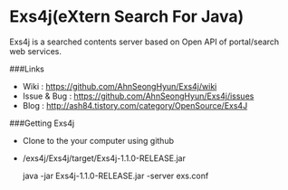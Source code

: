 # Exs4j(eXtern Search For Java)
Exs4j is a searched contents server based on Open API of portal/search web services. 

###Links
- Wiki : https://github.com/AhnSeongHyun/Exs4j/wiki
- Issue & Bug : https://github.com/AhnSeongHyun/Exs4j/issues
- Blog : http://ash84.tistory.com/category/OpenSource/Exs4J 

###Getting Exs4j
- Clone to the your computer using github
- /exs4j/Exs4j/target/Exs4j-1.1.0-RELEASE.jar
 
    java -jar Exs4j-1.1.0-RELEASE.jar -server exs.conf
 
 
